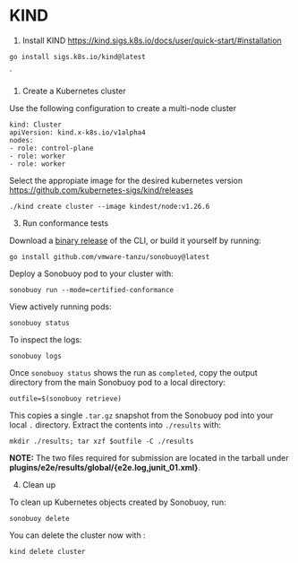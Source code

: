 # KIND

1. Install KIND https://kind.sigs.k8s.io/docs/user/quick-start/#installation

```
go install sigs.k8s.io/kind@latest
```
`
1. Create a Kubernetes cluster

Use the following configuration to create a multi-node cluster

```
kind: Cluster
apiVersion: kind.x-k8s.io/v1alpha4
nodes:
- role: control-plane
- role: worker
- role: worker
```

Select the appropiate image for the desired kubernetes version https://github.com/kubernetes-sigs/kind/releases

```
./kind create cluster --image kindest/node:v1.26.6
```

3. Run conformance tests

Download a [binary release](https://github.com/vmware-tanzu/sonobuoy/releases) of the CLI, or build it yourself by running:

```
go install github.com/vmware-tanzu/sonobuoy@latest
```

Deploy a Sonobuoy pod to your cluster with:

```
sonobuoy run --mode=certified-conformance
```

View actively running pods:

```
sonobuoy status
```

To inspect the logs:

```
sonobuoy logs
```

Once `sonobuoy status` shows the run as `completed`, copy the output directory from the main Sonobuoy pod to a local directory:

```
outfile=$(sonobuoy retrieve)
```

This copies a single `.tar.gz` snapshot from the Sonobuoy pod into your local
`.` directory. Extract the contents into `./results` with:

```
mkdir ./results; tar xzf $outfile -C ./results
```

**NOTE:** The two files required for submission are located in the tarball under **plugins/e2e/results/global/{e2e.log,junit_01.xml}**.


4. Clean up

To clean up Kubernetes objects created by Sonobuoy, run:

```
sonobuoy delete
```

You can delete the cluster now with :

```
kind delete cluster
```

